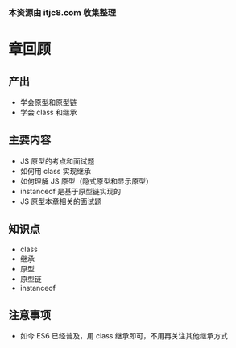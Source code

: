 ### 本资源由 itjc8.com 收集整理
# 章回顾

## 产出

- 学会原型和原型链
- 学会 class 和继承

## 主要内容

- JS 原型的考点和面试题
- 如何用 class 实现继承
- 如何理解 JS 原型（隐式原型和显示原型）
- instanceof 是基于原型链实现的
- JS 原型本章相关的面试题

## 知识点

- class
- 继承
- 原型
- 原型链
- instanceof

## 注意事项

- 如今 ES6 已经普及，用 class 继承即可，不用再关注其他继承方式
